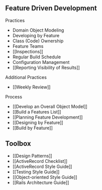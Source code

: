 ## Feature Driven Development

Practices

* Domain Object Modeling
* Developing by Feature
* Class (Code) Ownership
* Feature Teams
* [[Inspections]]
* Regular Build Schedule
* Configuration Management
* [[Reporting Visibility of Results]]

Additional Practices

* [[Weekly Review]]

Process

* [[Develop an Overall Object Model]]
* [[Build a Features List]]
* [[Planning Feature Development]]
* [[Designing by Feature]]
* [[Build by Feature]]

## Toolbox
* [[Design Patterns]]
* [[ActiveRecord Checklist]]
* [[ActiveRecord Style Guide]]
* [[Testing Style Guide]]
* [[Object-oriented Style Guide]]
* [[Rails Architecture Guide]]
